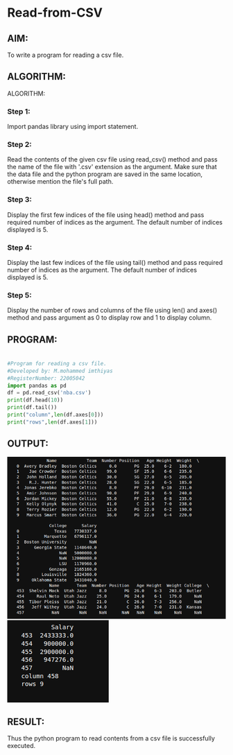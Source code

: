 # Read-from-CSV

## AIM:
To write a program for reading a csv file.

## ALGORITHM:
ALGORITHM:
### Step 1:

Import pandas library using import statement.
### Step 2:

Read the contents of the given csv file using read_csv() method and pass the name of the file with '.csv' extension as the argument. Make sure that the data file and the python program are saved in the same location, otherwise mention the file's full path.
### Step 3:

Display the first few indices of the file using head() method and pass required number of indices as the argument. The default number of indices displayed is 5.
### Step 4:

Display the last few indices of the file using tail() method and pass required number of indices as the argument. The default number of indices displayed is 5.
### Step 5:

Display the number of rows and columns of the file using len() and axes() method and pass argument as 0 to display row and 1 to display column.
## PROGRAM:
```python

#Program for reading a csv file.
#Developed by: M.mohammed imthiyas
#RegisterNumber: 22005042
import pandas as pd
df = pd.read_csv('nba.csv')
print(df.head(10))
print(df.tail())
print("column",len(df.axes[0]))
print("rows",len(df.axes[1]))
```

## OUTPUT:
![output](./outp1.png)
![output](./outp2.png)

## RESULT:
Thus the python program to read contents from a csv file is successfully executed.
